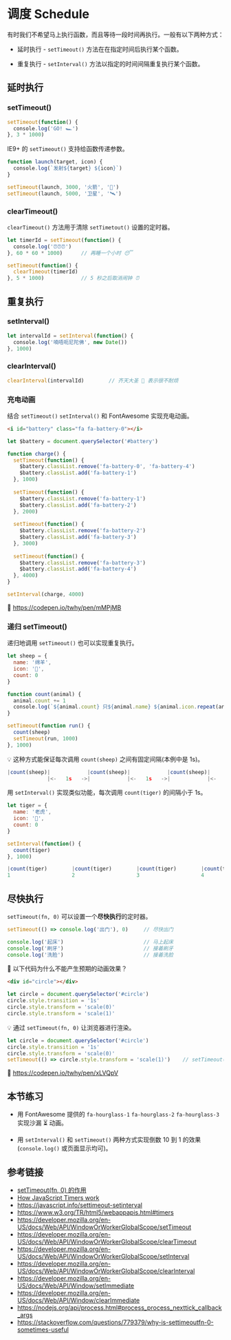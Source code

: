 # 调度 Schedule

有时我们不希望马上执行函数，而且等待一段时间再执行。一般有以下两种方式：
* 延时执行 - `setTimeout()` 方法在在指定时间后执行某个函数。

* 重复执行 - `setInterval()` 方法以指定的时间间隔重复执行某个函数。

## 延时执行
### setTimeout()
```javascript
setTimeout(function() {
  console.log('GO! 🏎')
}, 3 * 1000)
```
IE9+ 的 `setTimeout()` 支持给函数传递参数。
```javascript
function launch(target, icon) {
  console.log(`发射${target} ${icon}`)
}

setTimeout(launch, 3000, '火箭', '🚀')
setTimeout(launch, 5000, '卫星', '🛰')
```

### clearTimeout()
`clearTimeout()` 方法用于清除 `setTimetout()` 设置的定时器。
```javascript
let timerId = setTimeout(function() {
  console.log('⏰⏰⏰')
}, 60 * 60 * 1000)      // 再睡一个小时 😴

setTimeout(function() {
  clearTimeout(timerId)
}, 5 * 1000)            // 5 秒之后取消闹钟 ⏰
```

## 重复执行
### setInterval()
```javascript
let intervalId = setInterval(function() {
  console.log('喃唔呃尼陀佛', new Date())
}, 1000)
```

### clearInterval()
```javascript
clearInterval(intervalId)        // 齐天大圣 🙉 表示很不耐烦
```
### 充电动画
结合 `setTimeout()` `setInterval()` 和 FontAwesome 实现充电动画。
```html
<i id="battery" class="fa fa-battery-0"></i>
```
```javascript
let $battery = document.querySelector('#battery')

function charge() {
  setTimeout(function() {
    $battery.classList.remove('fa-battery-0', 'fa-battery-4')
    $battery.classList.add('fa-battery-1')
  }, 1000)
  
  setTimeout(function() {
    $battery.classList.remove('fa-battery-1')
    $battery.classList.add('fa-battery-2')
  }, 2000)
  
  setTimeout(function() {
    $battery.classList.remove('fa-battery-2')
    $battery.classList.add('fa-battery-3')
  }, 3000)
  
  setTimeout(function() {
    $battery.classList.remove('fa-battery-3')
    $battery.classList.add('fa-battery-4')
  }, 4000)
}

setInterval(charge, 4000)
```
🚀 https://codepen.io/twhy/pen/mMPjMB

### 递归 setTimeout()
递归地调用 `setTimeout()` 也可以实现重复执行。
```javascript
let sheep = {
  name: '绵羊',
  icon: '🐑',
  count: 0
}

function count(animal) {
  animal.count += 1
  console.log(`${animal.count} 只${animal.name} ${animal.icon.repeat(animal.count)}`)
}

setTimeout(function run() {
  count(sheep)
  setTimeout(run, 1000)
}, 1000)
```
💡 这种方式能保证每次调用 `count(sheep)` 之间有固定间隔(本例中是 1s)。
```javascript
|count(sheep)|            |count(sheep)|            |count(sheep)|            |count(sheep)|
             |<-   1s   ->|            |<-   1s   ->|            |<-   1s   ->|            |
```

用 `setInterval()` 实现类似功能，每次调用 `count(tiger)` 的间隔小于 1s。
```javascript
let tiger = {
  name: '老虎',
  icon: '🐯',
  count: 0
}

setInterval(function() {
  count(tiger)
}, 1000)
```
```javascript
|count(tiger)        |count(tiger)        |count(tiger)        |count(tiger)        |count(tiger)
1                    2                    3                    4                    5
```

## 尽快执行
`setTimeout(fn, 0)` 可以设置一个**尽快执行**的定时器。
```javascript
setTimeout(() => console.log('出门'), 0)     // 尽快出门

console.log('起床')                          // 马上起床
console.log('刷牙')                          // 接着刷牙
console.log('洗脸')                          // 接着洗脸
```

🤔 以下代码为什么不能产生预期的动画效果？
```html
<div id="circle"></div>
```
```javascript
let circle = document.querySelector('#circle')
circle.style.transition = '1s'
circle.style.transform = 'scale(0)'
circle.style.transform = 'scale(1)'
```
💡 通过 `setTimeout(fn, 0)` 让浏览器进行渲染。
```javascript
let circle = document.querySelector('#circle')
circle.style.transition = '1s'
circle.style.transform = 'scale(0)'
setTimeout(() => circle.style.transform = 'scale(1)')    // setTimeout(fn, 0) 的 0 可以省略
```
🚀 https://codepen.io/twhy/pen/xLVQpV

## 本节练习
* 用 FontAwesome 提供的 `fa-hourglass-1` `fa-hourglass-2` `fa-hourglass-3` 实现沙漏 ⏳ 动画。

* 用 `setInterval()` 和 `setTimeout()` 两种方式实现倒数 10 到 1 的效果(`console.log()` 或页面显示均可)。

## 参考链接
* [setTimeout(fn, 0) 的作用](http://pandacafe.net/post/337)
* [How JavaScript Timers work](https://johnresig.com/blog/how-javascript-timers-work)
* https://javascript.info/settimeout-setinterval
* https://www.w3.org/TR/html5/webappapis.html#timers
* https://developer.mozilla.org/en-US/docs/Web/API/WindowOrWorkerGlobalScope/setTimeout
* https://developer.mozilla.org/en-US/docs/Web/API/WindowOrWorkerGlobalScope/clearTimeout
* https://developer.mozilla.org/en-US/docs/Web/API/WindowOrWorkerGlobalScope/setInterval
* https://developer.mozilla.org/en-US/docs/Web/API/WindowOrWorkerGlobalScope/clearInterval
* https://developer.mozilla.org/en-US/docs/Web/API/Window/setImmediate
* https://developer.mozilla.org/en-US/docs/Web/API/Window/clearImmediate
* https://nodejs.org/api/process.html#process_process_nexttick_callback_args
* https://stackoverflow.com/questions/779379/why-is-settimeoutfn-0-sometimes-useful
